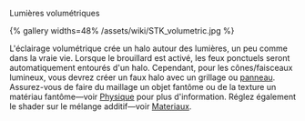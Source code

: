Lumières volumétriques

{% gallery widths=48%
/assets/wiki/STK_volumetric.jpg
%}

L'éclairage volumétrique crée un halo autour des lumières, un peu comme dans la vraie vie. Lorsque le brouillard est activé, les feux ponctuels seront automatiquement entourés d'un halo. Cependant, pour les cônes/faisceaux lumineux, vous devrez créer un faux halo avec un grillage ou [panneau](Special_Effects#billboards). Assurez-vous de faire du maillage un objet fantôme ou de la texture un matériau fantôme—voir [Physique](Physics) pour plus d'information. Réglez également le shader sur le mélange additif—voir [Materiaux](Materials).
